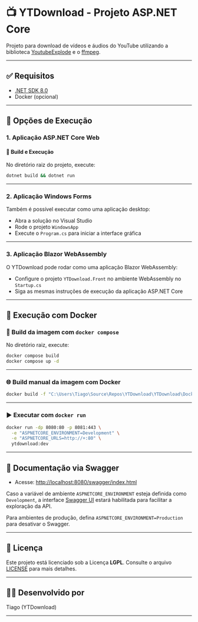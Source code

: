 
# 📺 YTDownload - Projeto ASP.NET Core

Projeto para download de vídeos e áudios do YouTube utilizando a biblioteca [YoutubeExplode](https://github.com/Tyrrrz/YoutubeExplode) e o [ffmpeg](https://www.ffmpeg.org).

---

## ✅ Requisitos

- [.NET SDK 8.0](https://dotnet.microsoft.com/en-us/download/dotnet/8.0)
- Docker (opcional)

---

## 🚀 Opções de Execução

### 1. Aplicação ASP.NET Core Web

#### 🔧 Build e Execução

No diretório raiz do projeto, execute:

```bash
dotnet build && dotnet run
```

---

### 2. Aplicação Windows Forms

Também é possível executar como uma aplicação desktop:

- Abra a solução no Visual Studio
- Rode o projeto `WindowsApp`
- Execute o `Program.cs` para iniciar a interface gráfica

---

### 3. Aplicação Blazor WebAssembly

O YTDownload pode rodar como uma aplicação Blazor WebAssembly:

- Configure o projeto `YTDownload.Front` no ambiente WebAssembly no `Startup.cs`
- Siga as mesmas instruções de execução da aplicação ASP.NET Core

---

## 🐳 Execução com Docker

### 🔨 Build da imagem com `docker compose`

No diretório raiz, execute:

```bash
docker compose build
docker compose up -d
```

---

### 🌐 Build manual da imagem com Docker

```bash
docker build -f "C:\Users\Tiago\Source\Repos\YTDownload\YTDownload\Dockerfile" -t ytdownload:dev "C:\Users\Tiago\Source\Repos\YTDownload"
```

---

### ▶️ Executar com `docker run`

```bash
docker run -dp 8080:80 -p 8081:443 \
  -e "ASPNETCORE_ENVIRONMENT=Development" \
  -e "ASPNETCORE_URLS=http://+:80" \
  ytdownload:dev
```

---

## 📘 Documentação via Swagger

- Acesse: [http://localhost:8080/swagger/index.html](http://localhost:8080/swagger/index.html)

Caso a variável de ambiente `ASPNETCORE_ENVIRONMENT` esteja definida como `Development`, a interface [Swagger UI](https://swagger.io/tools/swagger-ui/) estará habilitada para facilitar a exploração da API.

Para ambientes de produção, defina `ASPNETCORE_ENVIRONMENT=Production` para desativar o Swagger.

---

## 📄 Licença

Este projeto está licenciado sob a Licença **LGPL**. Consulte o arquivo [LICENSE](License.txt) para mais detalhes.

---

## 👨‍💻 Desenvolvido por

Tiago (YTDownload)

---
